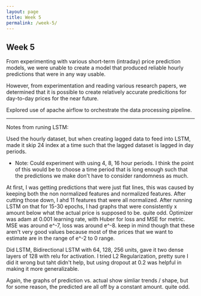 ```yaml
---
layout: page
title: Week 5
permalink: /week-5/
---
```

## Week 5

From experimenting with various short-term (intraday) price prediction models, we were unable to create a model that produced reliable hourly predictions that were in any way usable.

However, from experimentation and reading various research papers, we determined that it is possible to create relatively accurate predicitions for day-to-day prices for the near future. 

Explored use of apache airflow to orchestrate the data processing pipeline.


--------------

Notes from runing LSTM:

Used the hourly dataset, but when creating lagged data to feed into LSTM, made it skip 24 index at a time such that the lagged dataset is lagged in
day periods. 
* Note: Could experiment with using 4, 8, 16 hour periods. I think the point of this would be to choose a time period that is long enough such
that the predictions we make don't have to consider randomness as much.

At first, I was getting predictions that were just flat lines, this was caused by keeping both the non normalized features and normalized features. After cutting those down, I ahd 11 features that were all normalized. After running LSTM on that for 15-30 epochs, I had graphs that were consistently
x amount below what the actual price is supposed to be. quite odd. Optimizer was adam at 0.001 learning rate, with Huber for loss and MSE for metric. 
MSE was around e^-7, loss was around e^-8. keep in mind though that these aren't very good values because most of the prices that we want to estimate
are in the range of e^-2 to 0 range. 

Did LSTM, Bidirectional LSTM with 64, 128, 256 units, gave it two dense layers of 128 with relu for activation. I tried L2 Regularization, pretty sure
I did it wrong but taht didn't help, but using dropout at 0.2 was helpful in making it more generalizable.

Again, the graphs of prediction vs. actual show simliar trends / shape, but for some reason, the predicted are all off by a constant amount. quite odd.